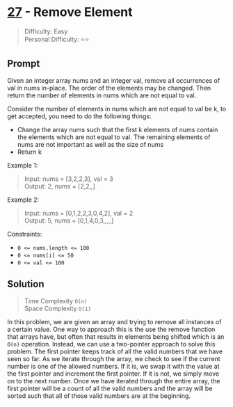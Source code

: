 # [27] - Remove Element

> Difficulty: Easy\
> Personal Difficulty: ⭐⭐

## Prompt

Given an integer array nums and an integer val, remove all occurrences of val in
nums in-place. The order of the elements may be changed. Then return the number
of elements in nums which are not equal to val.

Consider the number of elements in nums which are not equal to val be k, to get
accepted, you need to do the following things:

- Change the array nums such that the first k elements of nums contain the
  elements which are not equal to val. The remaining elements of nums are not
  important as well as the size of nums
- Return k

Example 1:

> Input: nums = [3,2,2,3], val = 3\
> Output: 2, nums = [2,2,_,_]

Example 2:

> Input: nums = [0,1,2,2,3,0,4,2], val = 2\
> Output: 5, nums = [0,1,4,0,3,_,_,_]

Constraints:

- `0 <= nums.length <= 100`
- `0 <= nums[i] <= 50`
- `0 <= val <= 100`

## Solution

> Time Complexity `O(n)`\
> Space Complexity `O(1)`

In this problem, we are given an array and trying to remove all instances of a
certain value. One way to approach this is the use the remove function that
arrays have, but often that results in elements being shifted which is an `O(n)`
operation. Instead, we can use a two-pointer approach to solve this problem. The
first pointer keeps track of all the valid numbers that we have seen so far. As
we iterate through the array, we check to see if the current number is one of
the allowed numbers. If it is, we swap it with the value at the first pointer
and increment the first pointer. If it is not, we simply move on to the next
number. Once we have iterated through the entire array, the first pointer will
be a count of all the valid numbers and the array will be sorted such that all
of those valid numbers are at the beginning.

[27]: https://leetcode.com/problems/remove-element
